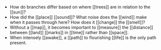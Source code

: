 - How do branches differ based on where [[trees]] are in relation to the [[sun]]?
- How did the [[place]] [[sound]]? What noise does the [[wind]] make when it passes through here? How does it [[change]] the [[smell]]?
- Without a [[map]], it becomes important to [[measure]] the [[distance]] between [[land]] [[marks]] in [[time]] rather than [[space]].
- When intensely [[awake]], a [[path]] to flourishing [[life]] is the only path present.